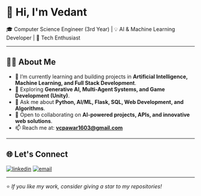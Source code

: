 # 👋 Hi, I'm Vedant

🎓 Computer Science Engineer (3rd Year) | 💡 AI & Machine Learning Developer | 🚀 Tech Enthusiast  

---

## 👨‍💻 About Me
- 🔭 I’m currently learning and building projects in **Artificial Intelligence, Machine Learning, and Full Stack Development**.  
- 🌱 Exploring **Generative AI, Multi-Agent Systems, and Game Development (Unity)**.  
- 💬 Ask me about **Python, AI/ML, Flask, SQL, Web Development, and Algorithms**.  
- 🤝 Open to collaborating on **AI-powered projects, APIs, and innovative web solutions**.  
- 📫 Reach me at: **vcpawar1603@gmail.com**  

---

## 🌐 **Let's Connect**  
<p align="left">
<a href="https://www.linkedin.com/in/vedant-pawar16" target="_blank"><img src="https://img.shields.io/badge/LinkedIn-0077B5?style=flat&logo=linkedin&logoColor=white" alt="linkedin" /></a>
<a href="mailto:vcpawar1603@gmail.com" target="_blank"><img src="https://img.shields.io/badge/Email-D14836?style=flat&logo=gmail&logoColor=white" alt="email" /></a>
</p>

---

⭐️ *If you like my work, consider giving a star to my repositories!*  
